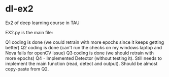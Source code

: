 # dl-ex2

Ex2 of deep learning course in TAU

EX2.py is the main file:

Q1  coding is done (we could retrain with more epochs since it keeps getting better)
Q2 coding is done (can't run the checks on my windows laptop and Nova fails for openCV issue)
Q3 coding is done (we should retrain with more epochs)
Q4 - Implemented Detector (without testing it). Still needs to implement the main function (read, detect and output). Should be almost copy-paste from Q2.
